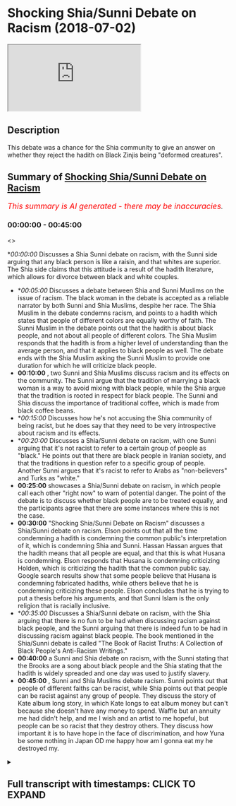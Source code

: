 # Shocking Shia/Sunni Debate on Racism (2018-07-02)

<iframe loading='lazy' allow='autoplay' src='https://www.youtube.com/embed/bwG8mSzOzyY'></iframe>

## Description

This debate was a chance for the Shia community to give an answer on whether they reject the hadith on Black Zinjis being "deformed creatures".

## Summary of [Shocking Shia/Sunni Debate on Racism](https://www.youtube.com/watch?v=bwG8mSzOzyY)


*<span style="color:red; font-size:125%">This summary is AI generated - there may be inaccuracies</span>. [](/)*

### <a onclick="modifyYTiframeseektime('0')">00:00:00</a> - <a onclick="modifyYTiframeseektime('2700')">00:45:00</a>

<>

**<a onclick="modifyYTiframeseektime('0')">00:00:00</a>* Discusses a Shia Sunni debate on racism, with the Sunni side arguing that any black person is like a raisin, and that whites are superior. The Shia side claims that this attitude is a result of the hadith literature, which allows for divorce between black and white couples.
* **<a onclick="modifyYTiframeseektime('300')">00:05:00</a>* Discusses a debate between Shia and Sunni Muslims on the issue of racism. The black woman in the debate is accepted as a reliable narrator by both Sunni and Shia Muslims, despite her race. The Shia Muslim in the debate condemns racism, and points to a hadith which states that people of different colors are equally worthy of faith. The Sunni Muslim in the debate points out that the hadith is about black people, and not about all people of different colors. The Shia Muslim responds that the hadith is from a higher level of understanding than the average person, and that it applies to black people as well. The debate ends with the Shia Muslim asking the Sunni Muslim to provide one duration for which he will criticize black people.
* **<a onclick="modifyYTiframeseektime('600')">00:10:00</a>** , two Sunni and Shia Muslims discuss racism and its effects on the community. The Sunni argue that the tradition of marrying a black woman is a way to avoid mixing with black people, while the Shia argue that the tradition is rooted in respect for black people. The Sunni and Shia discuss the importance of traditional coffee, which is made from black coffee beans.
* **<a onclick="modifyYTiframeseektime('900')">00:15:00</a>* Discusses how he's not accusing the Shia community of being racist, but he does say that they need to be very introspective about racism and its effects.
* **<a onclick="modifyYTiframeseektime('1200')">00:20:00</a>* Discusses a Shia/Sunni debate on racism, with one Sunni arguing that it's not racist to refer to a certain group of people as "black." He points out that there are black people in Iranian society, and that the traditions in question refer to a specific group of people. Another Sunni argues that it's racist to refer to Arabs as "non-believers" and Turks as "white."
* **<a onclick="modifyYTiframeseektime('1500')">00:25:00</a>**  showcases a Shia/Sunni debate on racism, in which people call each other "right now" to warn of potential danger. The point of the debate is to discuss whether black people are to be treated equally, and the participants agree that there are some instances where this is not the case.
* **<a onclick="modifyYTiframeseektime('1800')">00:30:00</a>**  "Shocking Shia/Sunni Debate on Racism" discusses a Shia/Sunni debate on racism. Elson points out that all the time condemning a hadith is condemning the common public's interpretation of it, which is condemning Shia and Sunni. Hassan Hassan argues that the hadith means that all people are equal, and that this is what Husana is condemning. Elson responds that Husana is condemning criticizing Holden, which is criticizing the hadith that the common public say. Google search results show that some people believe that Husana is condemning fabricated hadiths, while others believe that he is condemning criticizing these people. Elson concludes that he is trying to put a thesis before his arguments, and that Sunni Islam is the only religion that is racially inclusive.
* **<a onclick="modifyYTiframeseektime('2100')">00:35:00</a>* Discusses a Shia/Sunni debate on racism, with the Shia arguing that there is no fun to be had when discussing racism against black people, and the Sunni arguing that there is indeed fun to be had in discussing racism against black people. The book mentioned in the Shia/Sunni debate is called "The Book of Racist Truths: A Collection of Black People's Anti-Racism Writings."
* **<a onclick="modifyYTiframeseektime('2400')">00:40:00</a>** a Sunni and Shia debate on racism, with the Sunni stating that the Brooks are a song about black people and the Shia stating that the hadith is widely spreaded and one day was used to justify slavery.
* **<a onclick="modifyYTiframeseektime('2700')">00:45:00</a>** , Sunni and Shia Muslims debate racism. Sunni points out that people of different faiths can be racist, while Shia points out that people can be racist against any group of people. They discuss the story of Kate album long story, in which Kate longs to eat album money but can't because she doesn't have any money to spend. Waffle but an annuity me had didn't help, and me I wish and an artist to me hopeful, but people can be so racist that they destroy others. They discuss how important it is to have hope in the face of discrimination, and how Yuna be some nothing in Japan OD me happy how am I gonna eat my he destroyed my.

<details><summary><h2>Full transcript with timestamps: CLICK TO EXPAND</h2></summary>

<a onclick="modifyYTiframeseektime('0')">0:00:00</a> I know but even that is problematic know  
<a onclick="modifyYTiframeseektime('64')">0:01:04</a> that the nutrition say about  
<a onclick="modifyYTiframeseektime('70')">0:01:10</a> this deal yeah okay they're all of those  
<a onclick="modifyYTiframeseektime('74')">0:01:14</a> traditions we reject them right yeah so  
<a onclick="modifyYTiframeseektime('76')">0:01:16</a> believe me stress scriptures and this is  
<a onclick="modifyYTiframeseektime('83')">0:01:23</a> my claim to you right now here and this  
<a onclick="modifyYTiframeseektime('84')">0:01:24</a> is I'm doing nothing why nothing is what  
<a onclick="modifyYTiframeseektime('87')">0:01:27</a> I'm taking your you mean yeah and I'm  
<a onclick="modifyYTiframeseektime('89')">0:01:29</a> giving it to you because I'm not someone  
<a onclick="modifyYTiframeseektime('91')">0:01:31</a> who can do it son mystical art is a big  
<a onclick="modifyYTiframeseektime('93')">0:01:33</a> thing you go through narrations yeah  
<a onclick="modifyYTiframeseektime('94')">0:01:34</a> it's the cry is when someone looks at oh  
<a onclick="modifyYTiframeseektime('97')">0:01:37</a> yeah makes a decision so I'm saying oh  
<a onclick="modifyYTiframeseektime('100')">0:01:40</a> yeah who's well-known yeah in the circle  
<a onclick="modifyYTiframeseektime('103')">0:01:43</a> his his discussion of it and not just  
<a onclick="modifyYTiframeseektime('106')">0:01:46</a> him but him particularly because I know  
<a onclick="modifyYTiframeseektime('107')">0:01:47</a> he spoke about this issue yeah he said  
<a onclick="modifyYTiframeseektime('112')">0:01:52</a> anything in the Islamic which refers to  
<a onclick="modifyYTiframeseektime('117')">0:01:57</a> as throat the people from Sudan yeah  
<a onclick="modifyYTiframeseektime('120')">0:02:00</a> which is at the time obviously below  
<a onclick="modifyYTiframeseektime('121')">0:02:01</a> Egypt and sapphires rubies etc and also  
<a onclick="modifyYTiframeseektime('124')">0:02:04</a> any black people is alike that's what he  
<a onclick="modifyYTiframeseektime('127')">0:02:07</a> said any idea lied meaning is not  
<a onclick="modifyYTiframeseektime('129')">0:02:09</a> authentic now on the on the flip side  
<a onclick="modifyYTiframeseektime('131')">0:02:11</a> today one saying is from the Tennessee I  
<a onclick="modifyYTiframeseektime('133')">0:02:13</a> traditionally spective yeah we both  
<a onclick="modifyYTiframeseektime('136')">0:02:16</a> agree and we've accepted that this  
<a onclick="modifyYTiframeseektime('138')">0:02:18</a> hadith yakumo's ooh not for long Kalpana  
<a onclick="modifyYTiframeseektime('141')">0:02:21</a> Shawa that be aware of the huge trap the  
<a onclick="modifyYTiframeseektime('143')">0:02:23</a> black tribe because they are deformed  
<a onclick="modifyYTiframeseektime('144')">0:02:24</a> creature because they used to pace  
<a onclick="modifyYTiframeseektime('146')">0:02:26</a> things in their faces you know well I  
<a onclick="modifyYTiframeseektime('148')">0:02:28</a> mean they still do that now I mean in  
<a onclick="modifyYTiframeseektime('151')">0:02:31</a> Kenya you got to Ken you're gonna find  
<a onclick="modifyYTiframeseektime('152')">0:02:32</a> tribes that people put things in their  
<a onclick="modifyYTiframeseektime('154')">0:02:34</a> faces and that already there was one  
<a onclick="modifyYTiframeseektime('155')">0:02:35</a> thing but they don't have no books but  
<a onclick="modifyYTiframeseektime('157')">0:02:37</a> you know this word will show where you  
<a onclick="modifyYTiframeseektime('159')">0:02:39</a> know what it means in Arabic deformity  
<a onclick="modifyYTiframeseektime('165')">0:02:45</a> literally when you have some patrol you  
<a onclick="modifyYTiframeseektime('167')">0:02:47</a> know what you saying this it's they're  
<a onclick="modifyYTiframeseektime('168')">0:02:48</a> not no more you saying this right but  
<a onclick="modifyYTiframeseektime('171')">0:02:51</a> then at the same time in Bukhari you do  
<a onclick="modifyYTiframeseektime('173')">0:02:53</a> have traditions where it describes yet  
<a onclick="modifyYTiframeseektime('176')">0:02:56</a> it describes like it says obey your  
<a onclick="modifyYTiframeseektime('177')">0:02:57</a> leader leader even if he's no peon is  
<a onclick="modifyYTiframeseektime('180')">0:03:00</a> that head Lac or is it okay no that's  
<a onclick="modifyYTiframeseektime('191')">0:03:11</a> not the idea is look  
<a onclick="modifyYTiframeseektime('196')">0:03:16</a> from Fantasy Bra obey your leader  
<a onclick="modifyYTiframeseektime('197')">0:03:17</a> whatever color they are and he said even  
<a onclick="modifyYTiframeseektime('199')">0:03:19</a> if his head is as black as a raisin it's  
<a onclick="modifyYTiframeseektime('202')">0:03:22</a> like raisin Zach yeah because the  
<a onclick="modifyYTiframeseektime('204')">0:03:24</a> Razorbacks and white that seem no one in  
<a onclick="modifyYTiframeseektime('205')">0:03:25</a> rank no no no no that bi is suggesting I  
<a onclick="modifyYTiframeseektime('214')">0:03:34</a> think we're gonna talk about yeah oh I'm  
<a onclick="modifyYTiframeseektime('220')">0:03:40</a> saying is that the reason you notice a  
<a onclick="modifyYTiframeseektime('222')">0:03:42</a> lot of Korea this is really interesting  
<a onclick="modifyYTiframeseektime('223')">0:03:43</a> there's a hadith in Bukhari I'll come to  
<a onclick="modifyYTiframeseektime('225')">0:03:45</a> the same one as oh yeah of a woman yeah  
<a onclick="modifyYTiframeseektime('227')">0:03:47</a> she was a black woman yeah  
<a onclick="modifyYTiframeseektime('230')">0:03:50</a> black woman she came to a sahabi I  
<a onclick="modifyYTiframeseektime('232')">0:03:52</a> forget his name now maybe we can find  
<a onclick="modifyYTiframeseektime('234')">0:03:54</a> the name and he and his wife he and his  
<a onclick="modifyYTiframeseektime('238')">0:03:58</a> wife he and his wife four marriages  
<a onclick="modifyYTiframeseektime('242')">0:04:02</a> this isn't Bukhari a wife and husband  
<a onclick="modifyYTiframeseektime('246')">0:04:06</a> were married yeah now what happened was  
<a onclick="modifyYTiframeseektime('250')">0:04:10</a> that this black woman she said why hold  
<a onclick="modifyYTiframeseektime('252')">0:04:12</a> on I gave this man breast milk and I  
<a onclick="modifyYTiframeseektime('255')">0:04:15</a> gave this woman breast milk and in Islam  
<a onclick="modifyYTiframeseektime('257')">0:04:17</a> we know that if you give a man and a  
<a onclick="modifyYTiframeseektime('260')">0:04:20</a> woman breast milk they can't get married  
<a onclick="modifyYTiframeseektime('261')">0:04:21</a> there you understand that yeah okay you  
<a onclick="modifyYTiframeseektime('264')">0:04:24</a> know the nourishes the perfect for foie  
<a onclick="modifyYTiframeseektime('266')">0:04:26</a> gras kabane ever man the hadith says for  
<a onclick="modifyYTiframeseektime('268')">0:04:28</a> foie gras cabina Homer pharmacopoeia  
<a onclick="modifyYTiframeseektime('271')">0:04:31</a> Homer means he divorced them now wait a  
<a onclick="modifyYTiframeseektime('273')">0:04:33</a> minute this is really interesting  
<a onclick="modifyYTiframeseektime('274')">0:04:34</a> separate this means the boss there was  
<a onclick="modifyYTiframeseektime('279')">0:04:39</a> at the boss head you know why because he  
<a onclick="modifyYTiframeseektime('282')">0:04:42</a> divorced between those two because her  
<a onclick="modifyYTiframeseektime('284')">0:04:44</a> testimony  
<a onclick="modifyYTiframeseektime('286')">0:04:46</a> now who was she she was a black woman  
<a onclick="modifyYTiframeseektime('288')">0:04:48</a> the two groups of subgroups of people  
<a onclick="modifyYTiframeseektime('291')">0:04:51</a> which with which we think are most  
<a onclick="modifyYTiframeseektime('293')">0:04:53</a> ridiculed in society yeah well he  
<a onclick="modifyYTiframeseektime('295')">0:04:55</a> accepts he accepted salawats a love  
<a onclick="modifyYTiframeseektime('298')">0:04:58</a> according to a hadith literature the  
<a onclick="modifyYTiframeseektime('300')">0:05:00</a> narration of a black woman over a notion  
<a onclick="modifyYTiframeseektime('303')">0:05:03</a> of a man and his wife both of them went  
<a onclick="modifyYTiframeseektime('305')">0:05:05</a> against her they said no this didn't  
<a onclick="modifyYTiframeseektime('306')">0:05:06</a> happen they protested but the Prophet he  
<a onclick="modifyYTiframeseektime('308')">0:05:08</a> accepted her narration over this which  
<a onclick="modifyYTiframeseektime('322')">0:05:22</a> was one of his students and then the so  
<a onclick="modifyYTiframeseektime('325')">0:05:25</a> black woman then  
<a onclick="modifyYTiframeseektime('326')">0:05:26</a> a student he said you want to see  
<a onclick="modifyYTiframeseektime('329')">0:05:29</a> someone from the people of Jena he said  
<a onclick="modifyYTiframeseektime('331')">0:05:31</a> yes he said look at this black woman she  
<a onclick="modifyYTiframeseektime('333')">0:05:33</a> is one of the people in general  
<a onclick="modifyYTiframeseektime('334')">0:05:34</a> represent yeah she's all over the people  
<a onclick="modifyYTiframeseektime('336')">0:05:36</a> of Germany that she is living on earth  
<a onclick="modifyYTiframeseektime('338')">0:05:38</a> at that time and she's one of the people  
<a onclick="modifyYTiframeseektime('340')">0:05:40</a> of paradise then he asked him why then  
<a onclick="modifyYTiframeseektime('343')">0:05:43</a> he said she came to the prophet  
<a onclick="modifyYTiframeseektime('344')">0:05:44</a> salaallah alayhi salam and she had she  
<a onclick="modifyYTiframeseektime('347')">0:05:47</a> had kind of epilepsy  
<a onclick="modifyYTiframeseektime('348')">0:05:48</a> he's too faint and then she came to the  
<a onclick="modifyYTiframeseektime('351')">0:05:51</a> prophet sallallaahu and she asked him o  
<a onclick="modifyYTiframeseektime('352')">0:05:52</a> Messenger of Allah I get faint asked the  
<a onclick="modifyYTiframeseektime('354')">0:05:54</a> McDowell for me that Allah killed me  
<a onclick="modifyYTiframeseektime('355')">0:05:55</a> from this disease then our Prophet SAW  
<a onclick="modifyYTiframeseektime('357')">0:05:57</a> Allah I am said to him will you be  
<a onclick="modifyYTiframeseektime('359')">0:05:59</a> patient she said yes and then he said  
<a onclick="modifyYTiframeseektime('376')">0:06:16</a> look at this because it demonstrates  
<a onclick="modifyYTiframeseektime('397')">0:06:37</a> equality yes the reason why we presented  
<a onclick="modifyYTiframeseektime('404')">0:06:44</a> on our channel was for a reason was a  
<a onclick="modifyYTiframeseektime('405')">0:06:45</a> search on accused you said your video  
<a onclick="modifyYTiframeseektime('410')">0:06:50</a> that we aren't filling the race in the  
<a onclick="modifyYTiframeseektime('411')">0:06:51</a> reason why we released that was cause  
<a onclick="modifyYTiframeseektime('412')">0:06:52</a> another channel so excuse also erases  
<a onclick="modifyYTiframeseektime('425')">0:07:05</a> saying you guys we have these mess up  
<a onclick="modifyYTiframeseektime('426')">0:07:06</a> the diffs research you have them too we  
<a onclick="modifyYTiframeseektime('428')">0:07:08</a> can write that game-mode a baton a stone  
<a onclick="modifyYTiframeseektime('439')">0:07:19</a> yes they have black no problem ok that's  
<a onclick="modifyYTiframeseektime('442')">0:07:22</a> why we don't have to listen  
<a onclick="modifyYTiframeseektime('443')">0:07:23</a> racism the very choose a very low blow  
<a onclick="modifyYTiframeseektime('452')">0:07:32</a> racism exists unless you get racism from  
<a onclick="modifyYTiframeseektime('457')">0:07:37</a> in the UK you could be a white guy from  
<a onclick="modifyYTiframeseektime('459')">0:07:39</a> Scotland somebody from South London and  
<a onclick="modifyYTiframeseektime('462')">0:07:42</a> it'd be like we have to do this  
<a onclick="modifyYTiframeseektime('466')">0:07:46</a> interesting hadith of man Solomon we  
<a onclick="modifyYTiframeseektime('469')">0:07:49</a> have this and it's higher color to our  
<a onclick="modifyYTiframeseektime('470')">0:07:50</a> colors yeah so the episode that Oh son  
<a onclick="modifyYTiframeseektime('486')">0:08:06</a> of a black and he was very angry with  
<a onclick="modifyYTiframeseektime('488')">0:08:08</a> him he reprimanded him and you know now  
<a onclick="modifyYTiframeseektime('491')">0:08:11</a> I'm asking you a question  
<a onclick="modifyYTiframeseektime('493')">0:08:13</a> Allah it's very important because he  
<a onclick="modifyYTiframeseektime('495')">0:08:15</a> first rose from your book sorry it was  
<a onclick="modifyYTiframeseektime('500')">0:08:20</a> not man right  
<a onclick="modifyYTiframeseektime('502')">0:08:22</a> he said to me ever so that whole son of  
<a onclick="modifyYTiframeseektime('506')">0:08:26</a> a black woman so belong in rabaa he  
<a onclick="modifyYTiframeseektime('509')">0:08:29</a> wanted from Mohammed sunrise and I  
<a onclick="modifyYTiframeseektime('510')">0:08:30</a> complain and he complained Ranger Psalms  
<a onclick="modifyYTiframeseektime('512')">0:08:32</a> of Solomon Hadi but he forgot very angry  
<a onclick="modifyYTiframeseektime('515')">0:08:35</a> and he told him yeah  
<a onclick="modifyYTiframeseektime('517')">0:08:37</a> is this true is this true what you've  
<a onclick="modifyYTiframeseektime('519')">0:08:39</a> been saying yeah in the Quran really so  
<a onclick="modifyYTiframeseektime('525')">0:08:45</a> he clearly okay go angry  
<a onclick="modifyYTiframeseektime('527')">0:08:47</a> we condemn there and he called the  
<a onclick="modifyYTiframeseektime('528')">0:08:48</a> ignorant jaylee act is one of the worst  
<a onclick="modifyYTiframeseektime('531')">0:08:51</a> criticisms you can get actually on the  
<a onclick="modifyYTiframeseektime('532')">0:08:52</a> west coast yes so here's my question  
<a onclick="modifyYTiframeseektime('535')">0:08:55</a> it's a question it's not challenged can  
<a onclick="modifyYTiframeseektime('539')">0:08:59</a> you provide for me one she IDs exactly  
<a onclick="modifyYTiframeseektime('558')">0:09:18</a> so you want one duration I just wanna  
<a onclick="modifyYTiframeseektime('561')">0:09:21</a> criticize that recently as the narration  
<a onclick="modifyYTiframeseektime('563')">0:09:23</a> that we saw in in our books right from a  
<a onclick="modifyYTiframeseektime('566')">0:09:26</a> Shiite perspective one killer hadith  
<a onclick="modifyYTiframeseektime('569')">0:09:29</a> which says and most thing I know the  
<a onclick="modifyYTiframeseektime('572')">0:09:32</a> article I mean it wasn't about black and  
<a onclick="modifyYTiframeseektime('574')">0:09:34</a> so now he was  
<a onclick="modifyYTiframeseektime('574')">0:09:34</a> it was you asked for one duration yes  
<a onclick="modifyYTiframeseektime('592')">0:09:52</a> okay yes this will finish now there's a  
<a onclick="modifyYTiframeseektime('596')">0:09:56</a> whole chapter in al-kafi volume one that  
<a onclick="modifyYTiframeseektime('600')">0:10:00</a> talks about racism and it says if  
<a onclick="modifyYTiframeseektime('602')">0:10:02</a> anybody if anybody has a mustard of seen  
<a onclick="modifyYTiframeseektime('605')">0:10:05</a> on his half of racism let's get there  
<a onclick="modifyYTiframeseektime('610')">0:10:10</a> with respect you see you've got respect  
<a onclick="modifyYTiframeseektime('614')">0:10:14</a> your traditions be they ask you to call  
<a onclick="modifyYTiframeseektime('616')">0:10:16</a> the Hadean alone on the pole listen to  
<a onclick="modifyYTiframeseektime('618')">0:10:18</a> set up with up I'm telling you now that  
<a onclick="modifyYTiframeseektime('624')">0:10:24</a> inner coffee  
<a onclick="modifyYTiframeseektime('626')">0:10:26</a> I'll find a few I think it's only fair  
<a onclick="modifyYTiframeseektime('629')">0:10:29</a> every time you present something I'll do  
<a onclick="modifyYTiframeseektime('631')">0:10:31</a> exactly the same thing with you no  
<a onclick="modifyYTiframeseektime('632')">0:10:32</a> problem I said I've just said in a  
<a onclick="modifyYTiframeseektime('638')">0:10:38</a> hadith  
<a onclick="modifyYTiframeseektime('639')">0:10:39</a> that's what's been authenticated  
<a onclick="modifyYTiframeseektime('658')">0:10:58</a> I'm simply asking he's asking for one  
<a onclick="modifyYTiframeseektime('660')">0:11:00</a> happy I just want to know why why  
<a onclick="modifyYTiframeseektime('663')">0:11:03</a> because he's curious he probably wants  
<a onclick="modifyYTiframeseektime('665')">0:11:05</a> to say you wanna make a boy because when  
<a onclick="modifyYTiframeseektime('674')">0:11:14</a> you have a hadith I'm gonna have a  
<a onclick="modifyYTiframeseektime('676')">0:11:16</a> hadith was wrong when it couldn't pro  
<a onclick="modifyYTiframeseektime('679')">0:11:19</a> this act saying you have this hadith  
<a onclick="modifyYTiframeseektime('683')">0:11:23</a> through the highest and yeah which is  
<a onclick="modifyYTiframeseektime('686')">0:11:26</a> you be careful or the do memory of the  
<a onclick="modifyYTiframeseektime('688')">0:11:28</a> of the black where the Jews the black is  
<a onclick="modifyYTiframeseektime('690')">0:11:30</a> rude yeah because that deformed people  
<a onclick="modifyYTiframeseektime('694')">0:11:34</a> yeah now we need another hadith in the  
<a onclick="modifyYTiframeseektime('696')">0:11:36</a> same standard to clean them that and all  
<a onclick="modifyYTiframeseektime('699')">0:11:39</a> the forest no I'm not defensive um they  
<a onclick="modifyYTiframeseektime('705')">0:11:45</a> are asking we're not the donor  
<a onclick="modifyYTiframeseektime('706')">0:11:46</a> we're asking we need to have a becoming  
<a onclick="modifyYTiframeseektime('712')">0:11:52</a> firstly this tradition you brought up  
<a onclick="modifyYTiframeseektime('715')">0:11:55</a> about racism okay  
<a onclick="modifyYTiframeseektime('717')">0:11:57</a> which obviously accountable it's say hey  
<a onclick="modifyYTiframeseektime('719')">0:11:59</a> you said it's hey by Allah Bonnie or  
<a onclick="modifyYTiframeseektime('720')">0:12:00</a> whatever right not as fine again what's  
<a onclick="modifyYTiframeseektime('722')">0:12:02</a> wrong I don't want to just mention about  
<a onclick="modifyYTiframeseektime('723')">0:12:03</a> abou sorry  
<a onclick="modifyYTiframeseektime('725')">0:12:05</a> yeah rebuking so the point is and by the  
<a onclick="modifyYTiframeseektime('731')">0:12:11</a> way we have for example Halloween I've  
<a onclick="modifyYTiframeseektime('732')">0:12:12</a> been 12 yeah she married yeah  
<a onclick="modifyYTiframeseektime('735')">0:12:15</a> - tell them married a black man as well  
<a onclick="modifyYTiframeseektime('739')">0:12:19</a> okay so we have intermixing within black  
<a onclick="modifyYTiframeseektime('743')">0:12:23</a> community nope a little mini by the way  
<a onclick="modifyYTiframeseektime('745')">0:12:25</a> do you know I was doing research sorry  
<a onclick="modifyYTiframeseektime('746')">0:12:26</a> this is gonna sound a bit tangential can  
<a onclick="modifyYTiframeseektime('749')">0:12:29</a> I just finish going to lighten the mood  
<a onclick="modifyYTiframeseektime('752')">0:12:32</a> okay go for it I've done a DNA test and  
<a onclick="modifyYTiframeseektime('754')">0:12:34</a> basically about 1/5 of my body is  
<a onclick="modifyYTiframeseektime('756')">0:12:36</a> Nigerian or something like that  
<a onclick="modifyYTiframeseektime('759')">0:12:39</a> - I was like 20 percent of all 20 become  
<a onclick="modifyYTiframeseektime('762')">0:12:42</a> like a big number yeah yeah so I was  
<a onclick="modifyYTiframeseektime('763')">0:12:43</a> wondering you know why am i if it was  
<a onclick="modifyYTiframeseektime('766')">0:12:46</a> East African you know okay  
<a onclick="modifyYTiframeseektime('768')">0:12:48</a> East African because this close to North  
<a onclick="modifyYTiframeseektime('771')">0:12:51</a> Africa alright I'm originally from Egypt  
<a onclick="modifyYTiframeseektime('774')">0:12:54</a> I done some research chef you know on  
<a onclick="modifyYTiframeseektime('776')">0:12:56</a> the on the the freshest the brushes yeah  
<a onclick="modifyYTiframeseektime('780')">0:13:00</a> and while realizes that we have a  
<a onclick="modifyYTiframeseektime('782')">0:13:02</a> long-standing tradition the sources for  
<a onclick="modifyYTiframeseektime('785')">0:13:05</a> the cernium it's established giving him  
<a onclick="modifyYTiframeseektime('786')">0:13:06</a> to you as an interesting point nothing  
<a onclick="modifyYTiframeseektime('788')">0:13:08</a> nothing academically but because black  
<a onclick="modifyYTiframeseektime('791')">0:13:11</a> people have certain characteristics  
<a onclick="modifyYTiframeseektime('792')">0:13:12</a> muscle muscular and whoever they do have  
<a onclick="modifyYTiframeseektime('796')">0:13:16</a> even now to this day every day so  
<a onclick="modifyYTiframeseektime('799')">0:13:19</a> [Laughter]  
<a onclick="modifyYTiframeseektime('802')">0:13:22</a> they're pretty legs  
<a onclick="modifyYTiframeseektime('804')">0:13:24</a> yeah so the Arab side to intermix with  
<a onclick="modifyYTiframeseektime('808')">0:13:28</a> them especially the core issues that's  
<a onclick="modifyYTiframeseektime('810')">0:13:30</a> why because I was wondering why you came  
<a onclick="modifyYTiframeseektime('812')">0:13:32</a> from I'm a gobby of pigment you got a  
<a onclick="modifyYTiframeseektime('814')">0:13:34</a> signal  
<a onclick="modifyYTiframeseektime('853')">0:14:13</a> okay so basically bro it's gonna come  
<a onclick="modifyYTiframeseektime('857')">0:14:17</a> back to you I was gonna see the  
<a onclick="modifyYTiframeseektime('858')">0:14:18</a> traditional coffee Algar bringing up so  
<a onclick="modifyYTiframeseektime('860')">0:14:20</a> the point is look I think they I'm not  
<a onclick="modifyYTiframeseektime('862')">0:14:22</a> going to stand in like throw blows  
<a onclick="modifyYTiframeseektime('864')">0:14:24</a> because I can show you I'm not trying or  
<a onclick="modifyYTiframeseektime('866')">0:14:26</a> let me finish I think they we have  
<a onclick="modifyYTiframeseektime('871')">0:14:31</a> chapters dedicated in our books they  
<a onclick="modifyYTiframeseektime('873')">0:14:33</a> talk about racism okay  
<a onclick="modifyYTiframeseektime('875')">0:14:35</a> and the amande often debated a start  
<a onclick="modifyYTiframeseektime('877')">0:14:37</a> date to themselves their mothers were  
<a onclick="modifyYTiframeseektime('878')">0:14:38</a> from black descended from slaves women  
<a onclick="modifyYTiframeseektime('883')">0:14:43</a> their wives some of these women will  
<a onclick="modifyYTiframeseektime('887')">0:14:47</a> stay with me no I would ask you a  
<a onclick="modifyYTiframeseektime('889')">0:14:49</a> question  
<a onclick="modifyYTiframeseektime('890')">0:14:50</a> give me one Xin Jie woman from the  
<a onclick="modifyYTiframeseektime('896')">0:14:56</a> Nubians from these energies that the  
<a onclick="modifyYTiframeseektime('898')">0:14:58</a> Imams married and not the most yeah I  
<a onclick="modifyYTiframeseektime('902')">0:15:02</a> don't know I'm not asking efficient not  
<a onclick="modifyYTiframeseektime('904')">0:15:04</a> talking about the skin color I'm talking  
<a onclick="modifyYTiframeseektime('906')">0:15:06</a> about black from the subcontinent as far  
<a onclick="modifyYTiframeseektime('909')">0:15:09</a> from the sub-saharan African region so  
<a onclick="modifyYTiframeseektime('911')">0:15:11</a> Sudan from the known Arab places you  
<a onclick="modifyYTiframeseektime('917')">0:15:17</a> could ask you the same question could  
<a onclick="modifyYTiframeseektime('919')">0:15:19</a> you answer one second hello pin Tao okay  
<a onclick="modifyYTiframeseektime('923')">0:15:23</a> she's an Arab woman okay I mean you've  
<a onclick="modifyYTiframeseektime('926')">0:15:26</a> done your research I need to understand  
<a onclick="modifyYTiframeseektime('930')">0:15:30</a> your anger confusing us of racism  
<a onclick="modifyYTiframeseektime('932')">0:15:32</a> essentially no I'm not accusing you of  
<a onclick="modifyYTiframeseektime('933')">0:15:33</a> racism you've done research you comment  
<a onclick="modifyYTiframeseektime('938')">0:15:38</a> before and then yourself  
<a onclick="modifyYTiframeseektime('941')">0:15:41</a> Oh useless racism is a big thing yeah  
<a onclick="modifyYTiframeseektime('961')">0:16:01</a> and let me be frank with you in our  
<a onclick="modifyYTiframeseektime('963')">0:16:03</a> countries and our Arab countries  
<a onclick="modifyYTiframeseektime('964')">0:16:04</a> Pakistan in the black person comes to  
<a onclick="modifyYTiframeseektime('967')">0:16:07</a> this country sometimes they mistreated  
<a onclick="modifyYTiframeseektime('968')">0:16:08</a> err I'm speaking more probably off no  
<a onclick="modifyYTiframeseektime('970')">0:16:10</a> problem but their mystery is how we have  
<a onclick="modifyYTiframeseektime('971')">0:16:11</a> to adjust these things as understand let  
<a onclick="modifyYTiframeseektime('975')">0:16:15</a> us stay here I mean I know you might not  
<a onclick="modifyYTiframeseektime('979')">0:16:19</a> find it as important but I've never very  
<a onclick="modifyYTiframeseektime('981')">0:16:21</a> important right another thing it's like  
<a onclick="modifyYTiframeseektime('984')">0:16:24</a> and by just honest and say listen I  
<a onclick="modifyYTiframeseektime('986')">0:16:26</a> don't explain to you before yes as I  
<a onclick="modifyYTiframeseektime('989')">0:16:29</a> think you before our books heavily  
<a onclick="modifyYTiframeseektime('993')">0:16:33</a> criticized erasing can we happening no  
<a onclick="modifyYTiframeseektime('996')">0:16:36</a> just no pombal I'll see them I've been a  
<a onclick="modifyYTiframeseektime('998')">0:16:38</a> doctor soon yeah but having said that  
<a onclick="modifyYTiframeseektime('1004')">0:16:44</a> [Music]  
<a onclick="modifyYTiframeseektime('1080')">0:18:00</a> I don't screw though I'm saying  
<a onclick="modifyYTiframeseektime('1097')">0:18:17</a> [Laughter]  
<a onclick="modifyYTiframeseektime('1128')">0:18:48</a> the issue of anyway my uncle's like this  
<a onclick="modifyYTiframeseektime('1161')">0:19:21</a> back I'll show you a picture one day  
<a onclick="modifyYTiframeseektime('1163')">0:19:23</a> okay the reason why my mum's that my  
<a onclick="modifyYTiframeseektime('1166')">0:19:26</a> mum's brother and the reason why is  
<a onclick="modifyYTiframeseektime('1169')">0:19:29</a> because he forgot I came with this guy  
<a onclick="modifyYTiframeseektime('1173')">0:19:33</a> shorty is falling short to the point I'm  
<a onclick="modifyYTiframeseektime('1176')">0:19:36</a> making sure is what I want to say to it  
<a onclick="modifyYTiframeseektime('1180')">0:19:40</a> this is their important yeah apps we've  
<a onclick="modifyYTiframeseektime('1183')">0:19:43</a> been think it's on next time as Muslims  
<a onclick="modifyYTiframeseektime('1186')">0:19:46</a> you need to be very introspective about  
<a onclick="modifyYTiframeseektime('1187')">0:19:47</a> it because people from the mumbles will  
<a onclick="modifyYTiframeseektime('1189')">0:19:49</a> commit a hammering us about the issue of  
<a onclick="modifyYTiframeseektime('1191')">0:19:51</a> racism and we need to be very  
<a onclick="modifyYTiframeseektime('1193')">0:19:53</a> introspective now what I'm essentially  
<a onclick="modifyYTiframeseektime('1196')">0:19:56</a> saying is that I'm not here to accuse  
<a onclick="modifyYTiframeseektime('1198')">0:19:58</a> the Shia community of being racist I'm  
<a onclick="modifyYTiframeseektime('1200')">0:20:00</a> not saying that I know I know many of  
<a onclick="modifyYTiframeseektime('1202')">0:20:02</a> you guys I've been around it I've been  
<a onclick="modifyYTiframeseektime('1203')">0:20:03</a> you know they know me and I know them  
<a onclick="modifyYTiframeseektime('1205')">0:20:05</a> yeah I'm not saying that they're racist  
<a onclick="modifyYTiframeseektime('1207')">0:20:07</a> I don't know much about Iranian Society  
<a onclick="modifyYTiframeseektime('1210')">0:20:10</a> for example the black Santa Cruz yeah  
<a onclick="modifyYTiframeseektime('1222')">0:20:22</a> once I'm not interesting they had the  
<a onclick="modifyYTiframeseektime('1224')">0:20:24</a> black suppose I go being up in there in  
<a onclick="modifyYTiframeseektime('1226')">0:20:26</a> the area my friend was telling me about  
<a onclick="modifyYTiframeseektime('1227')">0:20:27</a> it because there because the blacks were  
<a onclick="modifyYTiframeseektime('1229')">0:20:29</a> upset with the guy because he you know  
<a onclick="modifyYTiframeseektime('1231')">0:20:31</a> their sons it goes black he colors so  
<a onclick="modifyYTiframeseektime('1234')">0:20:34</a> it's a white guy it was a black skin on  
<a onclick="modifyYTiframeseektime('1236')">0:20:36</a> black black thing and then one day II  
<a onclick="modifyYTiframeseektime('1238')">0:20:38</a> did that some blacks saw him and then so  
<a onclick="modifyYTiframeseektime('1240')">0:20:40</a> what you do it you trying to think you  
<a onclick="modifyYTiframeseektime('1241')">0:20:41</a> know but they didn't realize that was  
<a onclick="modifyYTiframeseektime('1243')">0:20:43</a> Father Indian culture I don't know  
<a onclick="modifyYTiframeseektime('1285')">0:21:25</a> yes because no it was particular to a  
<a onclick="modifyYTiframeseektime('1301')">0:21:41</a> certain group from the people of Zion  
<a onclick="modifyYTiframeseektime('1303')">0:21:43</a> you except they're not believers I  
<a onclick="modifyYTiframeseektime('1311')">0:21:51</a> didn't interrupt you yeah let me finish  
<a onclick="modifyYTiframeseektime('1312')">0:21:52</a> so if you look at the traditions like  
<a onclick="modifyYTiframeseektime('1315')">0:21:55</a> any traditions you put them all together  
<a onclick="modifyYTiframeseektime('1316')">0:21:56</a> you look at it's referring to a certain  
<a onclick="modifyYTiframeseektime('1318')">0:21:58</a> even though despite the fact that it  
<a onclick="modifyYTiframeseektime('1322')">0:22:02</a> refers to a subgroup of blacks yes I'm  
<a onclick="modifyYTiframeseektime('1323')">0:22:03</a> asking you to accept this Olive bro it's  
<a onclick="modifyYTiframeseektime('1326')">0:22:06</a> same on your books ago it's a white why  
<a onclick="modifyYTiframeseektime('1331')">0:22:11</a> you for white trying to force your  
<a onclick="modifyYTiframeseektime('1332')">0:22:12</a> opinion against to accept do you accept  
<a onclick="modifyYTiframeseektime('1335')">0:22:15</a> it no we're not to accept it was Pacific  
<a onclick="modifyYTiframeseektime('1337')">0:22:17</a> to a certain group of people why is that  
<a onclick="modifyYTiframeseektime('1339')">0:22:19</a> is that acceptable your eyes think  
<a onclick="modifyYTiframeseektime('1341')">0:22:21</a> that's racial yes no it's gonna be  
<a onclick="modifyYTiframeseektime('1343')">0:22:23</a> racist because it's not talking about  
<a onclick="modifyYTiframeseektime('1345')">0:22:25</a> black people it's talking about a  
<a onclick="modifyYTiframeseektime('1346')">0:22:26</a> certain I can say to you is in a racist  
<a onclick="modifyYTiframeseektime('1352')">0:22:32</a> to say well Arabs cannot marry down  
<a onclick="modifyYTiframeseektime('1354')">0:22:34</a> Arabs as well Arabs are not allowed to  
<a onclick="modifyYTiframeseektime('1358')">0:22:38</a> marry Turks  
<a onclick="modifyYTiframeseektime('1377')">0:22:57</a> you come here  
<a onclick="modifyYTiframeseektime('1571')">0:26:11</a> someone called me they said some of the  
<a onclick="modifyYTiframeseektime('1574')">0:26:14</a> people share some traces you know  
<a onclick="modifyYTiframeseektime('1605')">0:26:45</a> stay away from your right now the point  
<a onclick="modifyYTiframeseektime('1628')">0:27:08</a> is we we say yeah right  
<a onclick="modifyYTiframeseektime('1653')">0:27:33</a> when it comes to black people  
<a onclick="modifyYTiframeseektime('1820')">0:30:20</a> listen this had equal husana eBay and RL  
<a onclick="modifyYTiframeseektime('1826')">0:30:26</a> Elson the people who say all the time is  
<a onclick="modifyYTiframeseektime('1830')">0:30:30</a> condemning this hadith  
<a onclick="modifyYTiframeseektime('1832')">0:30:32</a> yeah by the way it's for you - no that's  
<a onclick="modifyYTiframeseektime('1838')">0:30:38</a> for you it's for Howie  
<a onclick="modifyYTiframeseektime('1839')">0:30:39</a> yeah  
<a onclick="modifyYTiframeseektime('1841')">0:30:41</a> Hassan Hassan he said means D means the  
<a onclick="modifyYTiframeseektime('1843')">0:30:43</a> book all the people they will say for  
<a onclick="modifyYTiframeseektime('1845')">0:30:45</a> example they're the people they will say  
<a onclick="modifyYTiframeseektime('1848')">0:30:48</a> here's how I hear that's the honey how  
<a onclick="modifyYTiframeseektime('1851')">0:30:51</a> could you get you the video okay so  
<a onclick="modifyYTiframeseektime('1852')">0:30:52</a> consider husana he is condemning  
<a onclick="modifyYTiframeseektime('1854')">0:30:54</a> criticizing Holden  
<a onclick="modifyYTiframeseektime('1856')">0:30:56</a> he is he criticizing the hadith that the  
<a onclick="modifyYTiframeseektime('1859')">0:30:59</a> common public say the lsat yeah so  
<a onclick="modifyYTiframeseektime('1862')">0:31:02</a> Google they said well bad in over eight  
<a onclick="modifyYTiframeseektime('1866')">0:31:06</a> over jeans forty days no Shepherd will  
<a onclick="modifyYTiframeseektime('1868')">0:31:08</a> come to show these people they will say  
<a onclick="modifyYTiframeseektime('1870')">0:31:10</a> he is condemning criticizing these  
<a onclick="modifyYTiframeseektime('1872')">0:31:12</a> people fabricated so you brought this is  
<a onclick="modifyYTiframeseektime('1877')">0:31:17</a> the problem before you who you brought a  
<a onclick="modifyYTiframeseektime('1879')">0:31:19</a> Hadees that in the book in the book  
<a onclick="modifyYTiframeseektime('1882')">0:31:22</a> now in the book condemning fabricated  
<a onclick="modifyYTiframeseektime('1915')">0:31:55</a> but the point is is that I'm trying to  
<a onclick="modifyYTiframeseektime('1919')">0:31:59</a> chef agro three or four books and the  
<a onclick="modifyYTiframeseektime('1922')">0:32:02</a> husana as far as I remember wasn't one  
<a onclick="modifyYTiframeseektime('1924')">0:32:04</a> of them  
<a onclick="modifyYTiframeseektime('1924')">0:32:04</a> no it's not it's not a student any rate  
<a onclick="modifyYTiframeseektime('1931')">0:32:11</a> we said very clearly what we want from  
<a onclick="modifyYTiframeseektime('1933')">0:32:13</a> you guys is there's two challenges  
<a onclick="modifyYTiframeseektime('1934')">0:32:14</a> Jefferson yeah look you very simple for  
<a onclick="modifyYTiframeseektime('1937')">0:32:17</a> the people we've been able to provide  
<a onclick="modifyYTiframeseektime('1938')">0:32:18</a> evidences all right well by the way  
<a onclick="modifyYTiframeseektime('1939')">0:32:19</a> we've done the same thing with  
<a onclick="modifyYTiframeseektime('1940')">0:32:20</a> Christians we've done the same thing  
<a onclick="modifyYTiframeseektime('1942')">0:32:22</a> with Jews and the reason why we're doing  
<a onclick="modifyYTiframeseektime('1944')">0:32:24</a> this is because we're trying to put a  
<a onclick="modifyYTiframeseektime('1945')">0:32:25</a> thesis before  
<a onclick="modifyYTiframeseektime('1947')">0:32:27</a> so and this one I'm gonna say this if  
<a onclick="modifyYTiframeseektime('1950')">0:32:30</a> you can't find the hadith I'm gonna make  
<a onclick="modifyYTiframeseektime('1952')">0:32:32</a> this thing's very plain open Sunni Islam  
<a onclick="modifyYTiframeseektime('1954')">0:32:34</a> is the only racially vulnerable daunting  
<a onclick="modifyYTiframeseektime('1958')">0:32:38</a> let me finish when you say Sunni Islam  
<a onclick="modifyYTiframeseektime('1959')">0:32:39</a> do you represent the Sufi community let  
<a onclick="modifyYTiframeseektime('1964')">0:32:44</a> me let me answer a question when I say  
<a onclick="modifyYTiframeseektime('1969')">0:32:49</a> sue me I'm not talking about anyone who  
<a onclick="modifyYTiframeseektime('1971')">0:32:51</a> identifies themselves as suddenly that's  
<a onclick="modifyYTiframeseektime('1973')">0:32:53</a> what I'm saying which includes all of  
<a onclick="modifyYTiframeseektime('1975')">0:32:55</a> the aforementioned that you mentioned  
<a onclick="modifyYTiframeseektime('1976')">0:32:56</a> yeah anyone who identified themselves as  
<a onclick="modifyYTiframeseektime('1978')">0:32:58</a> Mary and I will even go further because  
<a onclick="modifyYTiframeseektime('1980')">0:33:00</a> because that's a good question why is  
<a onclick="modifyYTiframeseektime('1981')">0:33:01</a> there suddenly yeah if you try Amir he  
<a onclick="modifyYTiframeseektime('1982')">0:33:02</a> writes in his book yeah I mean he had  
<a onclick="modifyYTiframeseektime('1984')">0:33:04</a> just sudden I said there's two kinds of  
<a onclick="modifyYTiframeseektime('1986')">0:33:06</a> Sunni yeah right I'm using he says  
<a onclick="modifyYTiframeseektime('1988')">0:33:08</a> himself there's two kinds of Sunnis and  
<a onclick="modifyYTiframeseektime('1989')">0:33:09</a> suddenly which even includes the more  
<a onclick="modifyYTiframeseektime('1991')">0:33:11</a> tested it isn't that which I feel like  
<a onclick="modifyYTiframeseektime('1992')">0:33:12</a> we will say a dollar which are like  
<a onclick="modifyYTiframeseektime('1994')">0:33:14</a> deviated sexpot they are basically not  
<a onclick="modifyYTiframeseektime('1997')">0:33:17</a> Shia their sources we do Sunni Islam is  
<a onclick="modifyYTiframeseektime('2008')">0:33:28</a> the only religion mainstream world  
<a onclick="modifyYTiframeseektime('2012')">0:33:32</a> religion in the face of the earth which  
<a onclick="modifyYTiframeseektime('2015')">0:33:35</a> is racially inclusive and includes black  
<a onclick="modifyYTiframeseektime('2018')">0:33:38</a> people white people that's why we find  
<a onclick="modifyYTiframeseektime('2021')">0:33:41</a> very clearly in the hadith and what she  
<a onclick="modifyYTiframeseektime('2023')">0:33:43</a> has arisen we've been able to ascertain  
<a onclick="modifyYTiframeseektime('2026')">0:33:46</a> right now is that hadith the sources  
<a onclick="modifyYTiframeseektime('2030')">0:33:50</a> that describe anti racism in sudden ISM  
<a onclick="modifyYTiframeseektime('2035')">0:33:55</a> why are you talking that we have a whole  
<a onclick="modifyYTiframeseektime('2036')">0:33:56</a> chaplain we bring one I don't think one  
<a onclick="modifyYTiframeseektime('2043')">0:34:03</a> of them was Atari you said there's a  
<a onclick="modifyYTiframeseektime('2046')">0:34:06</a> whole chapter dedicated to racism yes  
<a onclick="modifyYTiframeseektime('2047')">0:34:07</a> the word racism so a cookie that was  
<a onclick="modifyYTiframeseektime('2052')">0:34:12</a> against tribalism  
<a onclick="modifyYTiframeseektime('2053')">0:34:13</a> right and that's why I suspect I believe  
<a onclick="modifyYTiframeseektime('2056')">0:34:16</a> it was against trying tribalism which is  
<a onclick="modifyYTiframeseektime('2059')">0:34:19</a> very clear right but we're talking about  
<a onclick="modifyYTiframeseektime('2060')">0:34:20</a> explicit hadees right that condemn  
<a onclick="modifyYTiframeseektime('2064')">0:34:24</a> basically targeting  
<a onclick="modifyYTiframeseektime('2066')">0:34:26</a> say for example black people i say that  
<a onclick="modifyYTiframeseektime('2068')">0:34:28</a> the only school of saw and the whole  
<a onclick="modifyYTiframeseektime('2071')">0:34:31</a> world including Christianity and Judaism  
<a onclick="modifyYTiframeseektime('2073')">0:34:33</a> etc of the mainstream world religions  
<a onclick="modifyYTiframeseektime('2075')">0:34:35</a> including Hinduism which I believe in a  
<a onclick="modifyYTiframeseektime('2076')">0:34:36</a> caste system including maybe sick by the  
<a onclick="modifyYTiframeseektime('2079')">0:34:39</a> way see cuz it might be another  
<a onclick="modifyYTiframeseektime('2080')">0:34:40</a> exception to be first that yeah cuz they  
<a onclick="modifyYTiframeseektime('2082')">0:34:42</a> they reject the class system I'm trying  
<a onclick="modifyYTiframeseektime('2083')">0:34:43</a> to be as academic as possible so Sikhism  
<a onclick="modifyYTiframeseektime('2085')">0:34:45</a> might be another exception but with that  
<a onclick="modifyYTiframeseektime('2088')">0:34:48</a> I say that soon ISM completely reject  
<a onclick="modifyYTiframeseektime('2091')">0:34:51</a> see would you call it racism and its  
<a onclick="modifyYTiframeseektime('2093')">0:34:53</a> most racially inclusive of all of the  
<a onclick="modifyYTiframeseektime('2096')">0:34:56</a> ancient world religions is number one so  
<a onclick="modifyYTiframeseektime('2097')">0:34:57</a> I say to you now  
<a onclick="modifyYTiframeseektime('2099')">0:34:59</a> it can you find me anything within the  
<a onclick="modifyYTiframeseektime('2101')">0:35:01</a> she ie  
<a onclick="modifyYTiframeseektime('2102')">0:35:02</a> literature which explicitly condemns  
<a onclick="modifyYTiframeseektime('2105')">0:35:05</a> which explicitly condemns the racism  
<a onclick="modifyYTiframeseektime('2108')">0:35:08</a> racism to black people in particular I  
<a onclick="modifyYTiframeseektime('2110')">0:35:10</a> can find you that in itself a bloody out  
<a onclick="modifyYTiframeseektime('2114')">0:35:14</a> opinion says no there's no fun we have  
<a onclick="modifyYTiframeseektime('2134')">0:35:34</a> the books can you show before the [ __ ]  
<a onclick="modifyYTiframeseektime('2141')">0:35:41</a> leaves I just wanted to read the Arabic  
<a onclick="modifyYTiframeseektime('2143')">0:35:43</a> so you can read it from so please  
<a onclick="modifyYTiframeseektime('2146')">0:35:46</a> because since your Expo narrow sorry  
<a onclick="modifyYTiframeseektime('2154')">0:35:54</a> it's the book you mentioned earlier  
<a onclick="modifyYTiframeseektime('2156')">0:35:56</a> which books anymore cuz I think it was  
<a onclick="modifyYTiframeseektime('2158')">0:35:58</a> give me the book please there was what  
<a onclick="modifyYTiframeseektime('2160')">0:36:00</a> I'm reading any okay cuz I don't want to  
<a onclick="modifyYTiframeseektime('2170')">0:36:10</a> lose these are the comments on there  
<a onclick="modifyYTiframeseektime('2172')">0:36:12</a> okay  
<a onclick="modifyYTiframeseektime('2174')">0:36:14</a> here he said a little else in him he is  
<a onclick="modifyYTiframeseektime('2176')">0:36:16</a> this book you know what this is with the  
<a onclick="modifyYTiframeseektime('2178')">0:36:18</a> book this book basically done by Sahara  
<a onclick="modifyYTiframeseektime('2181')">0:36:21</a> ha Allah and he is saying the people  
<a onclick="modifyYTiframeseektime('2183')">0:36:23</a> doing say fabricated things in the yeah  
<a onclick="modifyYTiframeseektime('2186')">0:36:26</a> and then McKesson area here ok yeah do  
<a onclick="modifyYTiframeseektime('2200')">0:36:40</a> you know do you know what's the title of  
<a onclick="modifyYTiframeseektime('2201')">0:36:41</a> the book now please tell us  
<a onclick="modifyYTiframeseektime('2203')">0:36:43</a> yeah means means means what yeah  
<a onclick="modifyYTiframeseektime('2212')">0:36:52</a> eBay Anika theorem a hadith in mr.  
<a onclick="modifyYTiframeseektime('2214')">0:36:54</a> Holland's to to expose to show yeah  
<a onclick="modifyYTiframeseektime('2217')">0:36:57</a> hadith witches which is the people they  
<a onclick="modifyYTiframeseektime('2219')">0:36:59</a> will set on the popular underline he is  
<a onclick="modifyYTiframeseektime('2222')">0:37:02</a> not talking about are the hadith are  
<a onclick="modifyYTiframeseektime('2223')">0:37:03</a> authentic or not he's saying people they  
<a onclick="modifyYTiframeseektime('2225')">0:37:05</a> will say and then he is bringing it up  
<a onclick="modifyYTiframeseektime('2228')">0:37:08</a> please read and I wanted to read  
<a onclick="modifyYTiframeseektime('2229')">0:37:09</a> appreciate videos because it's a very  
<a onclick="modifyYTiframeseektime('2231')">0:37:11</a> important that you read this um when I  
<a onclick="modifyYTiframeseektime('2232')">0:37:12</a> read this yeah ok now here he say for  
<a onclick="modifyYTiframeseektime('2240')">0:37:20</a> now  
<a onclick="modifyYTiframeseektime('2241')">0:37:21</a> hadith he said he mention here please  
<a onclick="modifyYTiframeseektime('2245')">0:37:25</a> now hadith he said unless what he said  
<a onclick="modifyYTiframeseektime('2251')">0:37:31</a> that he mention about that Samaha means  
<a onclick="modifyYTiframeseektime('2255')">0:37:35</a> that they have a truthful they are kind  
<a onclick="modifyYTiframeseektime('2258')">0:37:38</a> of any honest yeah yeah for Barry yeah  
<a onclick="modifyYTiframeseektime('2262')">0:37:42</a> somehow were in there having a  
<a onclick="modifyYTiframeseektime('2266')">0:37:46</a> difficulty woman polyhedral Josie feel  
<a onclick="modifyYTiframeseektime('2269')">0:37:49</a> mode or at yeah condition liberals Josie  
<a onclick="modifyYTiframeseektime('2272')">0:37:52</a> even before except rejected one yeah  
<a onclick="modifyYTiframeseektime('2274')">0:37:54</a> yeah which he said move or he said this  
<a onclick="modifyYTiframeseektime('2277')">0:37:57</a> in Jesus are these fabricated well I  
<a onclick="modifyYTiframeseektime('2280')">0:38:00</a> wish I had a drink a beer bill hadith II  
<a onclick="modifyYTiframeseektime('2282')">0:38:02</a> how sahaja and if their best console  
<a onclick="modifyYTiframeseektime('2284')">0:38:04</a> abeja Bushmen in Rivera and yet know me  
<a onclick="modifyYTiframeseektime('2288')">0:38:08</a> action on Tom Carla Harris so he  
<a onclick="modifyYTiframeseektime('2290')">0:38:10</a> mentioned that he said why the people  
<a onclick="modifyYTiframeseektime('2291')">0:38:11</a> have the ability they don't come to you  
<a onclick="modifyYTiframeseektime('2292')">0:38:12</a> yeah yeah then he said why they do come  
<a onclick="modifyYTiframeseektime('2296')">0:38:16</a> to you then the prophets and he said  
<a onclick="modifyYTiframeseektime('2298')">0:38:18</a> Allah he said there is no good in there  
<a onclick="modifyYTiframeseektime('2300')">0:38:20</a> in the Abyssinian is a giant reversal if  
<a onclick="modifyYTiframeseektime('2302')">0:38:22</a> they did yeah and they'll be what about  
<a onclick="modifyYTiframeseektime('2305')">0:38:25</a> bizarre but of the LA  
<a onclick="modifyYTiframeseektime('2315')">0:38:35</a> for his for his and then he said he said  
<a onclick="modifyYTiframeseektime('2378')">0:39:38</a> I was with the chef he said fil jamia do  
<a onclick="modifyYTiframeseektime('2381')">0:39:41</a> ruthenium salah abdeslam dining he said  
<a onclick="modifyYTiframeseektime('2387')">0:39:47</a> black man that he has problems I can be  
<a onclick="modifyYTiframeseektime('2391')">0:39:51</a> for home to LA he said that for him  
<a onclick="modifyYTiframeseektime('2393')">0:39:53</a> tadam - allahu ta'ala called him come  
<a onclick="modifyYTiframeseektime('2396')">0:39:56</a> for jazz in a Chevy van he said he said  
<a onclick="modifyYTiframeseektime('2400')">0:40:00</a> where is my sleepover he said you know  
<a onclick="modifyYTiframeseektime('2416')">0:40:16</a> 'introduction here in the beginning is  
<a onclick="modifyYTiframeseektime('2419')">0:40:19</a> talking to you about the movie that's  
<a onclick="modifyYTiframeseektime('2426')">0:40:26</a> the problem I'm saying here now he  
<a onclick="modifyYTiframeseektime('2430')">0:40:30</a> mentioned that he said tell us because  
<a onclick="modifyYTiframeseektime('2434')">0:40:34</a> you put us in a dilemma and i'm raja  
<a onclick="modifyYTiframeseektime('2436')">0:40:36</a> raja Arobin in the merciful - yep lobo  
<a onclick="modifyYTiframeseektime('2438')">0:40:38</a> harridan  
<a onclick="modifyYTiframeseektime('2439')">0:40:39</a> right Reggie Ellis Sudan doodle be he  
<a onclick="modifyYTiframeseektime('2443')">0:40:43</a> came to the black people without the  
<a onclick="modifyYTiframeseektime('2444')">0:40:44</a> white one so cool to Haribo afternoon  
<a onclick="modifyYTiframeseektime('2446')">0:40:46</a> today maybe he escaped for him as a  
<a onclick="modifyYTiframeseektime('2449')">0:40:49</a> black slave were I to the GOL mal ill I  
<a onclick="modifyYTiframeseektime('2453')">0:40:53</a> mean I'll use Rafa cool to the home who  
<a onclick="modifyYTiframeseektime('2455')">0:40:55</a> shop dining said maybe his problem is on  
<a onclick="modifyYTiframeseektime('2458')">0:40:58</a> the carpet is when I meet in jail to  
<a onclick="modifyYTiframeseektime('2463')">0:41:03</a> Panama fur connected and he didn't  
<a onclick="modifyYTiframeseektime('2465')">0:41:05</a> anything please tell us what's the story  
<a onclick="modifyYTiframeseektime('2471')">0:41:11</a> but the story here  
<a onclick="modifyYTiframeseektime('2473')">0:41:13</a> this book has followed this book is how  
<a onclick="modifyYTiframeseektime('2477')">0:41:17</a> he is bringing happy fabricated had a  
<a onclick="modifyYTiframeseektime('2480')">0:41:20</a> hadith on the tongue of the people  
<a onclick="modifyYTiframeseektime('2481')">0:41:21</a> people of splitting things saying  
<a onclick="modifyYTiframeseektime('2484')">0:41:24</a> claiming that the Brooks are a song I  
<a onclick="modifyYTiframeseektime('2486')">0:41:26</a> said I said so yeah so he's bringing all  
<a onclick="modifyYTiframeseektime('2488')">0:41:28</a> these fabricated happy this is the title  
<a onclick="modifyYTiframeseektime('2491')">0:41:31</a> of the book the title of the book is to  
<a onclick="modifyYTiframeseektime('2493')">0:41:33</a> bring all these fabricated Hajis and put  
<a onclick="modifyYTiframeseektime('2495')">0:41:35</a> them there and the introduction if you  
<a onclick="modifyYTiframeseektime('2497')">0:41:37</a> know it he said it will josie he put it  
<a onclick="modifyYTiframeseektime('2498')">0:41:38</a> in the mouth means fabricate one slide  
<a onclick="modifyYTiframeseektime('2501')">0:41:41</a> one yeah and then he mention all these  
<a onclick="modifyYTiframeseektime('2504')">0:41:44</a> stories all these stories about the  
<a onclick="modifyYTiframeseektime('2506')">0:41:46</a> black people and all these things what  
<a onclick="modifyYTiframeseektime('2507')">0:41:47</a> so so the problem is and you brought the  
<a onclick="modifyYTiframeseektime('2510')">0:41:50</a> shadow he said that was reassuring it  
<a onclick="modifyYTiframeseektime('2512')">0:41:52</a> doesn't say that the service statement  
<a onclick="modifyYTiframeseektime('2513')">0:41:53</a> is another thing didn't say that this is  
<a onclick="modifyYTiframeseektime('2515')">0:41:55</a> a shadow statement and then they mention  
<a onclick="modifyYTiframeseektime('2517')">0:41:57</a> about a study that says they said it was  
<a onclick="modifyYTiframeseektime('2520')">0:42:00</a> mentioned this hadith in me  
<a onclick="modifyYTiframeseektime('2527')">0:42:07</a> they said they said they said so-called  
<a onclick="modifyYTiframeseektime('2530')">0:42:10</a> that moves me well Schaffer and they  
<a onclick="modifyYTiframeseektime('2531')">0:42:11</a> said this all this one in the front  
<a onclick="modifyYTiframeseektime('2533')">0:42:13</a> I'm sure it was quite about why do you  
<a onclick="modifyYTiframeseektime('2534')">0:42:14</a> say so Poland yeah because in the  
<a onclick="modifyYTiframeseektime('2536')">0:42:16</a> beginning you see the introduction did  
<a onclick="modifyYTiframeseektime('2539')">0:42:19</a> you see the introduction of this problem  
<a onclick="modifyYTiframeseektime('2541')">0:42:21</a> what you do do you just took this bit  
<a onclick="modifyYTiframeseektime('2552')">0:42:32</a> you're referring to the beginning here  
<a onclick="modifyYTiframeseektime('2555')">0:42:35</a> they see this one this is this one - two  
<a onclick="modifyYTiframeseektime('2557')">0:42:37</a> - you said they mentioned it in front of  
<a onclick="modifyYTiframeseektime('2558')">0:42:38</a> Shafi yes yes this is this is the  
<a onclick="modifyYTiframeseektime('2561')">0:42:41</a> beginning of it but he didn't object  
<a onclick="modifyYTiframeseektime('2564')">0:42:44</a> [Music]  
<a onclick="modifyYTiframeseektime('2565')">0:42:45</a> the problem this hadith he's saying  
<a onclick="modifyYTiframeseektime('2568')">0:42:48</a> people are saying such and such yeah  
<a onclick="modifyYTiframeseektime('2571')">0:42:51</a> people said for example people said in  
<a onclick="modifyYTiframeseektime('2574')">0:42:54</a> my country there is a cave there is used  
<a onclick="modifyYTiframeseektime('2576')">0:42:56</a> to be monsters live in that cave people  
<a onclick="modifyYTiframeseektime('2578')">0:42:58</a> they say this yeah I will say to you in  
<a onclick="modifyYTiframeseektime('2580')">0:43:00</a> my village people they say in such and  
<a onclick="modifyYTiframeseektime('2582')">0:43:02</a> such cave there is a monster yeah okay  
<a onclick="modifyYTiframeseektime('2585')">0:43:05</a> the problem is by these people they will  
<a onclick="modifyYTiframeseektime('2587')">0:43:07</a> say or they will be dragged in the thing  
<a onclick="modifyYTiframeseektime('2589')">0:43:09</a> yeah the people say now here he is  
<a onclick="modifyYTiframeseektime('2591')">0:43:11</a> bringing he said on the tongue of the  
<a onclick="modifyYTiframeseektime('2593')">0:43:13</a> people is widely spreaded  
<a onclick="modifyYTiframeseektime('2595')">0:43:15</a> one day was he is saying all of these  
<a onclick="modifyYTiframeseektime('2618')">0:43:38</a> things  
<a onclick="modifyYTiframeseektime('2728')">0:45:28</a> you  
<a onclick="modifyYTiframeseektime('2736')">0:45:36</a> eat album money the story  
<a onclick="modifyYTiframeseektime('2741')">0:45:41</a> Kate album long story  
<a onclick="modifyYTiframeseektime('2745')">0:45:45</a> waffle but an annuity me had didn't help  
<a onclick="modifyYTiframeseektime('2754')">0:45:54</a> me I wish and an artist to me hopeful  
<a onclick="modifyYTiframeseektime('2760')">0:46:00</a> people so much Yuna be some nothing in  
<a onclick="modifyYTiframeseektime('2764')">0:46:04</a> Japan OD me happy how am I gonna eat my  
<a onclick="modifyYTiframeseektime('2770')">0:46:10</a> he destroyed my  
<a onclick="modifyYTiframeseektime('2774')">0:46:14</a> [Music]  
</details>